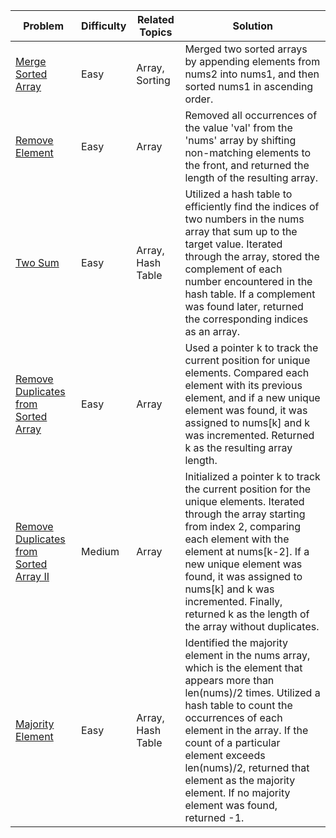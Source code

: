 | Problem            | Difficulty | Related Topics    | Solution                                                                                                                                                              |
| ------------------ | ---------- | ----------------- | --------------------------------------------------------------------------------------------------------------------------------------------------------------------- |
| [Merge Sorted Array](https://github.com/rad16x/leetcode-journey/blob/main/mergeSortedArray.go) | Easy       | Array, Sorting    | Merged two sorted arrays by appending elements from nums2 into nums1, and then sorted nums1 in ascending order\.                                                      |
| [Remove Element](https://github.com/rad16x/leetcode-journey/blob/main/removeElement.go)     | Easy       | Array             | Removed all occurrences of the value 'val' from the 'nums' array by shifting non-matching elements to the front, and returned the length of the resulting array\.    |
| [Two Sum](https://github.com/rad16x/leetcode-journey/blob/main/twoSum.go)            | Easy       | Array, Hash Table | Utilized a hash table to efficiently find the indices of two numbers in the nums array that sum up to the target value. Iterated through the array, stored the complement of each number encountered in the hash table. If a complement was found later, returned the corresponding indices as an array\. |
| [Remove Duplicates from Sorted Array](https://github.com/rad16x/leetcode-journey/blob/main/removeDuplicatesFromSortedArray.go)            | Easy       | Array | Used a pointer k to track the current position for unique elements. Compared each element with its previous element, and if a new unique element was found, it was assigned to nums[k] and k was incremented. Returned k as the resulting array length\. |
| [Remove Duplicates from Sorted Array II](https://github.com/rad16x/leetcode-journey/blob/main/removeDuplicatesFromSortedArrayII.go)        | Medium       | Array | Initialized a pointer k to track the current position for the unique elements. Iterated through the array starting from index 2, comparing each element with the element at nums[k-2]. If a new unique element was found, it was assigned to nums[k] and k was incremented. Finally, returned k as the length of the array without duplicates\. |
| [Majority Element](https://github.com/rad16x/leetcode-journey/blob/main/majorityElement.go)        | Easy       | Array, Hash Table | Identified the majority element in the nums array, which is the element that appears more than len(nums)/2 times. Utilized a hash table to count the occurrences of each element in the array. If the count of a particular element exceeds len(nums)/2, returned that element as the majority element. If no majority element was found, returned -1\. |
